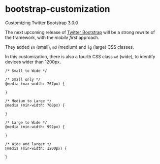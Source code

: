 bootstrap-customization
=======================

Customizing Twitter Bootstrap 3.0.0

The next upcoming release of [Twitter Bootstrap](https://github.com/twitter/bootstrap "Twitter Bootstrap") will be a strong rewrite of the framework, with the *mobile first* approach.

They added `sm` (small), `md` (medium) and `lg` (large) CSS classes.

In this customization, there is also a fourth CSS class `wd` (wide), to identify devices wider than 1200px.

    /* Small to Wide */

    /* Small only */
    @media (max-width: 767px) {

    }

    /* Medium to Large */
    @media (min-width: 768px) {

    }

    /* Large to Wide */
    @media (min-width: 992px) {

    }

    /* Wide and larger */
    @media (min-width: 1200px) {

    }
